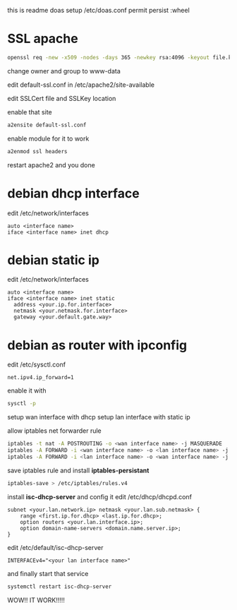 this is readme
doas setup /etc/doas.conf
    permit persist :wheel

# SSL apache 
```bash
openssl req -new -x509 -nodes -days 365 -newkey rsa:4096 -keyout file.key -out cert.crt
```

change owner and group to www-data 

edit default-ssl.conf in /etc/apache2/site-available

edit SSLCert file and SSLKey location

enable that site

```bash
a2ensite default-ssl.conf
```

enable module for it to work

```bash
a2enmod ssl headers
```
restart apache2 and you done

# debian dhcp interface
edit /etc/network/interfaces
```
auto <interface name>
iface <interface name> inet dhcp
```

# debian static ip
edit /etc/network/interfaces
```
auto <interface name>
iface <interface name> inet static
  address <your.ip.for.interface>
  netmask <your.netmask.for.interface>
  gateway <your.default.gate.way>
```

# debian as router with ipconfig
edit /etc/sysctl.conf
```
net.ipv4.ip_forward=1
```
enable it with
```bash
sysctl -p
```
setup wan interface with dhcp
setup lan interface with static ip

allow iptables net forwarder rule
```bash
iptables -t nat -A POSTROUTING -o <wan interface name> -j MASQUERADE
iptables -A FORWARD -i <wan interface name> -o <lan interface name> -j ACCEPT
iptables -A FORWARD -i <lan interface name> -o <wan interface name> -j ACCEPT
```
save iptables rule and install **iptables-persistant**
```bash
iptables-save > /etc/iptables/rules.v4
```

install **isc-dhcp-server** and config it
edit /etc/dhcp/dhcpd.conf
```
subnet <your.lan.network.ip> netmask <your.lan.sub.netmask> {
	range <first.ip.for.dhcp> <last.ip.for.dhcp>;
	option routers <your.lan.interface.ip>;
	option domain-name-servers <domain.name.server.ip>;
}
```
edit /etc/default/isc-dhcp-server
```
INTERFACEv4="<your lan interface name>"
```
and finally start that service
```bash
systemctl restart isc-dhcp-server
```
WOW!! IT WORK!!!!!
